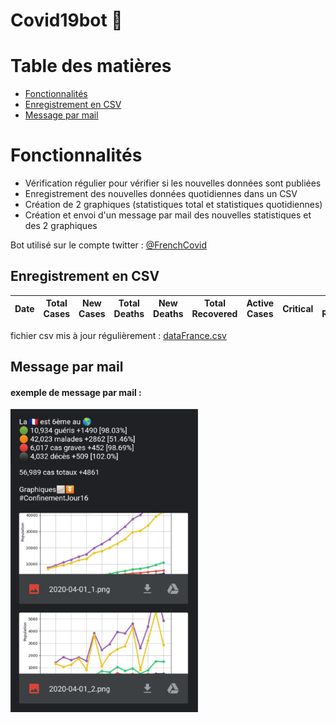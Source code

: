 # Covid19bot 🦠

# Table des matières

- [Fonctionnalités](#Fonctionnalités)
- [Enregistrement en CSV](#Enregistrement-en-CSV)
- [Message par mail](#Message-par-mail)

# Fonctionnalités

- Vérification régulier pour vérifier si les nouvelles données sont publiées
- Enregistrement des nouvelles données quotidiennes dans un CSV
- Création de 2 graphiques (statistiques total et statistiques quotidiennes)
- Création et envoi d'un message par mail des nouvelles statistiques et des 2 graphiques

Bot utilisé sur le compte twitter : [@FrenchCovid](https://twitter.com/FrenchCovid)

## Enregistrement en CSV

| Date | Total Cases | New Cases | Total Deaths | New Deaths | Total Recovered | Active Cases | Critical | New Recovered | New Active | New Critical | PlaceInWorld |
| ---- | ----------- | --------- | ------------ | ---------- | --------------- | ------------ | -------- | ------------- | ---------- | ------------ | ------------ |


fichier csv mis à jour régulièrement : [dataFrance.csv](https://github.com/ronanren/Covid19bot/blob/master/data/dataFrance.csv)

## Message par mail

#### exemple de message par mail :

<img src="images/exampleMail.png" width="300">
